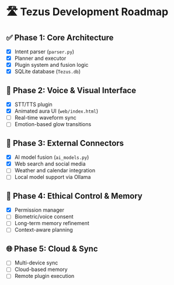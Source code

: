 # 🛣️ Tezus Development Roadmap

## ✅ Phase 1: Core Architecture
- [x] Intent parser (`parser.py`)
- [x] Planner and executor
- [x] Plugin system and fusion logic
- [x] SQLite database (`Tezus.db`)

## 🚧 Phase 2: Voice & Visual Interface
- [x] STT/TTS plugin
- [x] Animated aura UI (`web/index.html`)
- [ ] Real-time waveform sync
- [ ] Emotion-based glow transitions

## 🔌 Phase 3: External Connectors
- [x] AI model fusion (`ai_models.py`)
- [x] Web search and social media
- [ ] Weather and calendar integration
- [ ] Local model support via Ollama

## 🔐 Phase 4: Ethical Control & Memory
- [x] Permission manager
- [ ] Biometric/voice consent
- [ ] Long-term memory refinement
- [ ] Context-aware planning

## 🌐 Phase 5: Cloud & Sync
- [ ] Multi-device sync
- [ ] Cloud-based memory
- [ ] Remote plugin execution
